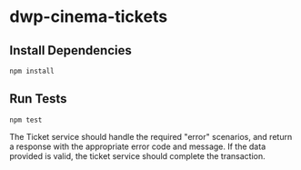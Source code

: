 # dwp-cinema-tickets

## Install Dependencies
 `npm install`

## Run Tests
 `npm test`


The Ticket service should handle the required "error" scenarios, and return a response with the appropriate error code and message.
If the data provided is valid, the ticket service should complete the transaction.
